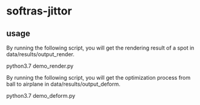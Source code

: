 # softras-jittor

## usage
By running the following script, you will get the rendering result of a spot in data/results/output_render.

python3.7 demo_render.py


By running the following script, you will get the optimization process from ball to airplane in data/results/output_deform.

python3.7 demo_deform.py